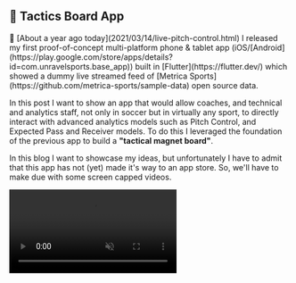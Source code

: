 ## 📱 Tactics Board App

<div class="text-paperclip"> 📎 [About a year ago today](2021/03/14/live-pitch-control.html) I released my first proof-of-concept multi-platform phone & tablet app (iOS/[Android](https://play.google.com/store/apps/details?id=com.unravelsports.base_app)) built in [Flutter](https://flutter.dev/) which showed a dummy live streamed feed of [Metrica Sports](https://github.com/metrica-sports/sample-data) open source data.</div>

In this post I want to show an app that would allow coaches, and technical and analytics staff, not only in soccer but in virtually any sport, to directly interact with advanced analytics models such as Pitch Control, and Expected Pass and Receiver models. To do this I leveraged the foundation of the previous app to build a <b>"tactical magnet board"</b>.

In this blog I want to showcase my ideas, but unfortunately I have to admit that this app has not (yet) made it's way to an app store. So, we'll have to make due with some screen capped videos.

<video src="https://user-images.githubusercontent.com/64530306/156655256-ef853757-dcfd-42cd-8582-7b00b63d1365.mov" controls="controls" muted="muted" style="max-width: 730px;">
</video>

<!-- <video src="https://user-images.githubusercontent.com/64530306/156655256-ef853757-dcfd-42cd-8582-7b00b63d1365.mov" data-canonical-src="https://user-images.githubusercontent.com/64530306/156655256-ef853757-dcfd-42cd-8582-7b00b63d1365.mov" controls="controls" muted="muted" class="d-block rounded-bottom-2 border-top width-fit" style="max-height:640px;">

  </video> -->


<!-- https://user-images.githubusercontent.com/64530306/156654305-4972b161-5986-4510-8da0-904642e14363.mp4



https://user-images.githubusercontent.com/64530306/156654310-89894a67-8f1a-4557-a1e6-eafaeee0303b.mp4



https://user-images.githubusercontent.com/64530306/156654312-e78d0f0c-a33d-4a4d-9de4-c5460269ad08.mp4 -->
